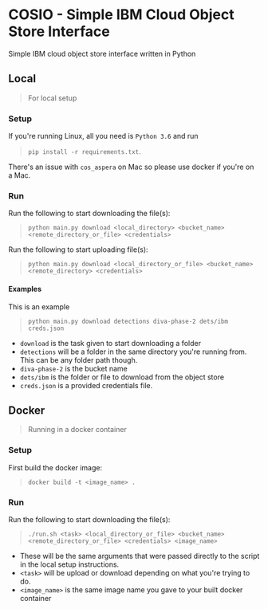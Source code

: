 # COSIO - Simple IBM Cloud Object Store Interface

Simple IBM cloud object store interface written in Python

## Local

> For local setup

### Setup

If you're running Linux, all you need is `Python 3.6` and run

> `pip install -r requirements.txt`.

There's an issue with `cos_aspera` on Mac so please use docker if you're on a Mac.

### Run

Run the following to start downloading the file(s):

> `python main.py download <local_directory> <bucket_name> <remote_directory_or_file> <credentials>`

Run the following to start uploading file(s):

> `python main.py download <local_directory_or_file> <bucket_name> <remote_directory> <credentials>`

#### Examples

This is an example

> `python main.py download detections diva-phase-2 dets/ibm creds.json`
- `download` is the task given to start downloading a folder
- `detections` will be a folder in the same directory you're running from. This can be any folder path though.
- `diva-phase-2` is the bucket name
- `dets/ibm` is the folder or file to download from the object store
- `creds.json` is a provided credentials file.

## Docker

> Running in a docker container

### Setup

First build the docker image:

> `docker build -t <image_name> .`

### Run

Run the following to start downloading the file(s):

> `./run.sh <task> <local_directory_or_file> <bucket_name> <remote_directory_or_file> <credentials> <image_name>`

- These will be the same arguments that were passed directly to the script in the local setup instructions.
- `<task>` will be upload or download depending on what you're trying to do.
- `<image_name>` is the same image name you gave to your built docker container
